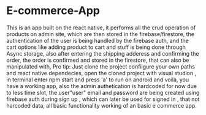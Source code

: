 # E-commerce-App
This is an app built on the react native, it performs all the crud operation of products on admin site, which are then stored in the firebase/firestore, the authentication of the user is being handled by the firebase auth, and the cart options like adding product to cart and stuff is being done through Async storage, also after entering the shipping adderess and confirming the order, the order is confirmed and stored in the firestore, that can also be manipulated with, Pro tip: Just clone the project confiigure your own paths and react native dependecies, open the cloned project with visual studion , in terminal enter npm start and press 'a' to run on android and voila, you have a working app, also the admin authetication is hardcoded for now due to less time slot, the user"user" email and password are being created using firebase auth during sign up , which can later be used for signed in , that not harcoded data, all basic functionality working of an basic e commerce app.  
